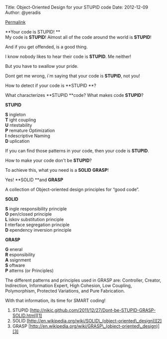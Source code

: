 Title: Object-Oriented Design for your STUPID code
Date: 2012-12-09
Author: @yeradis

[Permalink](http://blog.yeradis.com/2012/12/object-oriented-design-for-your-stupid.html "Permalink to Object-Oriented Design for your STUPID code")
  
**Your code is STUPID! **  
My code is **STUPID**!
Almost all of the code around the world is **STUPID**!

And if you get offended, is a good thing.

I know nobody likes to hear their code is **STUPID**. Me neither!

But you have to swallow your pride.

Dont get me wrong, i´m saying that your code is **STUPID**, not you!

How to detect if your code is **STUPID **?

What characterizes **STUPID **code? What makes code **STUPID**?

**STUPID**

**S** ingleton  
**T** ight coupling  
**U** ntestability  
**P** remature Optimization  
**I** ndescriptive Naming  
**D** uplication

If you can find those patterns in your code, then your code is **STUPID**.

How to make your code don't be **STUPID**?

To achieve this, what you need is a **SOLID** **GRASP**!

Yes! **SOLID **and **GRASP**

A collection of Object-oriented design principles for “good code”.

**SOLID**

**S** ingle responsibility principle  
**O** pen/closed principle  
**L** iskov substitution principle  
**I** nterface segregation principle  
**D** ependency inversion principle

**GRASP**

**G** eneral  
**R** esponsibility  
**A** ssignment  
**S** oftware  
**P** atterns (or Principles)

The different patterns and principles used in GRASP are: Controller, Creator, Indirection, Information Expert, High Cohesion, Low Coupling, Polymorphism, Protected Variations, and Pure Fabrication.

With that information, its time for SMART coding!

1. STUPID  [http://nikic.github.com/2011/12/27/Dont-be-STUPID-GRASP-SOLID.html][1] 
2. SOLID   [http://en.wikipedia.org/wiki/SOLID\_(object-oriented\_design)][2]  
3. GRASP   [http://en.wikipedia.org/wiki/GRASP\_(object-oriented\_design)][3]

 [1]: http://nikic.github.com/2011/12/27/Dont-be-STUPID-GRASP-SOLID.html 
 [2]: http://en.wikipedia.org/wiki/SOLID_(object-oriented_design)
 [3]: http://en.wikipedia.org/wiki/GRASP_(object-oriented_design) 
 
